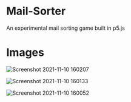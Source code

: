 # Mail-Sorter
An experimental mail sorting game built in p5.js

# Images

![Screenshot 2021-11-10 160207](https://user-images.githubusercontent.com/60354054/141192957-0da97f64-9c2f-487a-a6c4-103a75a708d8.png)

![Screenshot 2021-11-10 160133](https://user-images.githubusercontent.com/60354054/141192966-1176f31e-bd0f-44ef-b716-4e5475eb588a.png)

![Screenshot 2021-11-10 160052](https://user-images.githubusercontent.com/60354054/141192970-b542413a-19cc-41d0-93bc-9ef0c6ebdeb2.png)
